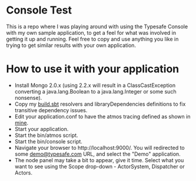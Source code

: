 # Console Test
This is a repo where I was playing around with using the Typesafe Console with my own sample application, to get a feel for what was involved in getting it up and running.  Feel free to copy and use anything you like in trying to get similar results with your own application.

# How to use it with your application
* Install Mongo 2.0.x (using 2.2.x will result in a ClassCastException converting a java.lang.Boolean to a java.lang.Integer or some such nonsense).
* Copy my [build.sbt](https://github.com/jamie-allen/console_demo/blob/master/build.sbt) resolvers and libraryDependencies definitions to fix transitive dependency issues.
* Edit your application.conf to have the atmos tracing defined as shown in [mine](https://github.com/jamie-allen/console_demo/blob/master/src/main/resources/application.conf).
* Start your application.
* Start the bin/atmos script.
* Start the bin/console script.
* Navigate your browser to http://localhost:9000/.  You will redirected to some demo@typesafe.com URL, and select the "Demo" application.
* The node panel may take a bit to appear, give it time.  Select what you want to see using the Scope drop-down - ActorSystem, Dispatcher or Actors.